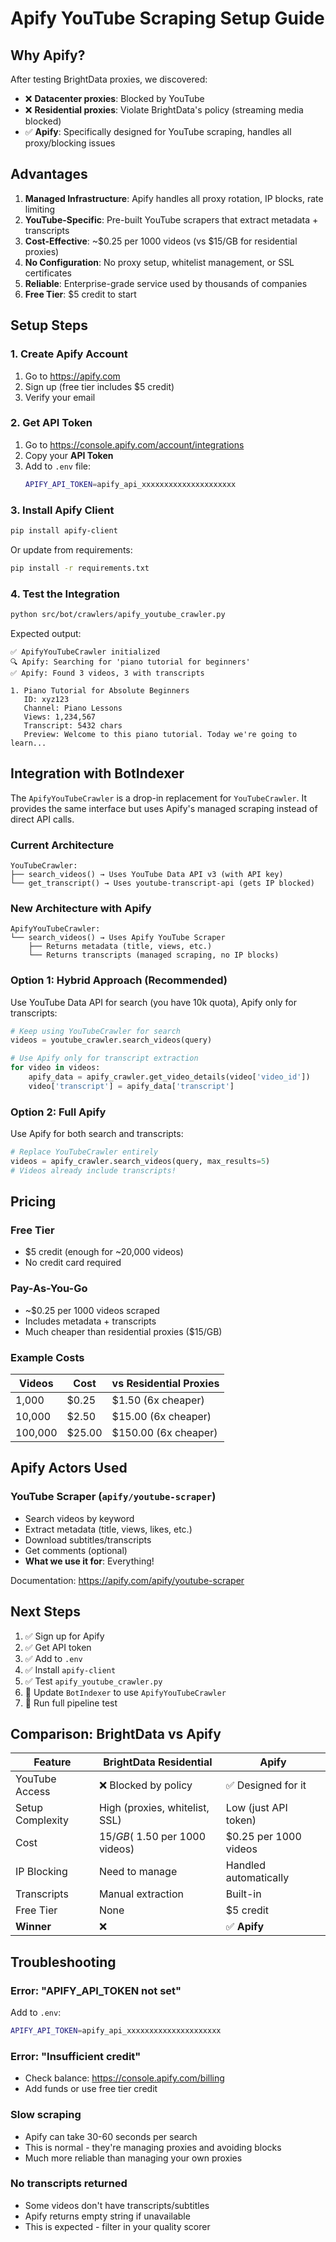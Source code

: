 # Apify YouTube Scraping Setup Guide

## Why Apify?

After testing BrightData proxies, we discovered:
- ❌ **Datacenter proxies**: Blocked by YouTube
- ❌ **Residential proxies**: Violate BrightData's policy (streaming media blocked)
- ✅ **Apify**: Specifically designed for YouTube scraping, handles all proxy/blocking issues

## Advantages

1. **Managed Infrastructure**: Apify handles all proxy rotation, IP blocks, rate limiting
2. **YouTube-Specific**: Pre-built YouTube scrapers that extract metadata + transcripts
3. **Cost-Effective**: ~$0.25 per 1000 videos (vs $15/GB for residential proxies)
4. **No Configuration**: No proxy setup, whitelist management, or SSL certificates
5. **Reliable**: Enterprise-grade service used by thousands of companies
6. **Free Tier**: $5 credit to start

## Setup Steps

### 1. Create Apify Account

1. Go to https://apify.com
2. Sign up (free tier includes $5 credit)
3. Verify your email

### 2. Get API Token

1. Go to https://console.apify.com/account/integrations
2. Copy your **API Token**
3. Add to `.env` file:
   ```bash
   APIFY_API_TOKEN=apify_api_xxxxxxxxxxxxxxxxxxxxx
   ```

### 3. Install Apify Client

```bash
pip install apify-client
```

Or update from requirements:
```bash
pip install -r requirements.txt
```

### 4. Test the Integration

```bash
python src/bot/crawlers/apify_youtube_crawler.py
```

Expected output:
```
✅ ApifyYouTubeCrawler initialized
🔍 Apify: Searching for 'piano tutorial for beginners'
✅ Apify: Found 3 videos, 3 with transcripts

1. Piano Tutorial for Absolute Beginners
   ID: xyz123
   Channel: Piano Lessons
   Views: 1,234,567
   Transcript: 5432 chars
   Preview: Welcome to this piano tutorial. Today we're going to learn...
```

## Integration with BotIndexer

The `ApifyYouTubeCrawler` is a drop-in replacement for `YouTubeCrawler`. It provides the same interface but uses Apify's managed scraping instead of direct API calls.

### Current Architecture

```
YouTubeCrawler:
├── search_videos() → Uses YouTube Data API v3 (with API key)
└── get_transcript() → Uses youtube-transcript-api (gets IP blocked)
```

### New Architecture with Apify

```
ApifyYouTubeCrawler:
└── search_videos() → Uses Apify YouTube Scraper
    ├── Returns metadata (title, views, etc.)
    └── Returns transcripts (managed scraping, no IP blocks)
```

### Option 1: Hybrid Approach (Recommended)

Use YouTube Data API for search (you have 10k quota), Apify only for transcripts:

```python
# Keep using YouTubeCrawler for search
videos = youtube_crawler.search_videos(query)

# Use Apify only for transcript extraction
for video in videos:
    apify_data = apify_crawler.get_video_details(video['video_id'])
    video['transcript'] = apify_data['transcript']
```

### Option 2: Full Apify

Use Apify for both search and transcripts:

```python
# Replace YouTubeCrawler entirely
videos = apify_crawler.search_videos(query, max_results=5)
# Videos already include transcripts!
```

## Pricing

### Free Tier
- $5 credit (enough for ~20,000 videos)
- No credit card required

### Pay-As-You-Go
- ~$0.25 per 1000 videos scraped
- Includes metadata + transcripts
- Much cheaper than residential proxies ($15/GB)

### Example Costs

| Videos  | Cost   | vs Residential Proxies |
| ------- | ------ | ---------------------- |
| 1,000   | $0.25  | $1.50 (6x cheaper)     |
| 10,000  | $2.50  | $15.00 (6x cheaper)    |
| 100,000 | $25.00 | $150.00 (6x cheaper)   |

## Apify Actors Used

### YouTube Scraper (`apify/youtube-scraper`)
- Search videos by keyword
- Extract metadata (title, views, likes, etc.)
- Download subtitles/transcripts
- Get comments (optional)
- **What we use it for**: Everything!

Documentation: https://apify.com/apify/youtube-scraper

## Next Steps

1. ✅ Sign up for Apify
2. ✅ Get API token
3. ✅ Add to `.env`
4. ✅ Install `apify-client`
5. ✅ Test `apify_youtube_crawler.py`
6. 🔄 Update `BotIndexer` to use `ApifyYouTubeCrawler`
7. 🔄 Run full pipeline test

## Comparison: BrightData vs Apify

| Feature          | BrightData Residential          | Apify                 |
| ---------------- | ------------------------------- | --------------------- |
| YouTube Access   | ❌ Blocked by policy             | ✅ Designed for it     |
| Setup Complexity | High (proxies, whitelist, SSL)  | Low (just API token)  |
| Cost             | $15/GB (~$1.50 per 1000 videos) | $0.25 per 1000 videos |
| IP Blocking      | Need to manage                  | Handled automatically |
| Transcripts      | Manual extraction               | Built-in              |
| Free Tier        | None                            | $5 credit             |
| **Winner**       | ❌                               | ✅ **Apify**           |

## Troubleshooting

### Error: "APIFY_API_TOKEN not set"
Add to `.env`:
```bash
APIFY_API_TOKEN=apify_api_xxxxxxxxxxxxxxxxxxxxx
```

### Error: "Insufficient credit"
- Check balance: https://console.apify.com/billing
- Add funds or use free tier credit

### Slow scraping
- Apify can take 30-60 seconds per search
- This is normal - they're managing proxies and avoiding blocks
- Much more reliable than managing your own proxies

### No transcripts returned
- Some videos don't have transcripts/subtitles
- Apify returns empty string if unavailable
- This is expected - filter in your quality scorer
